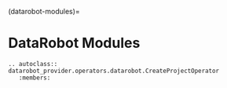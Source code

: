 (datarobot-modules)=

# DataRobot Modules

```{eval-rst}
.. autoclass:: datarobot_provider.operators.datarobot.CreateProjectOperator
   :members:
```
